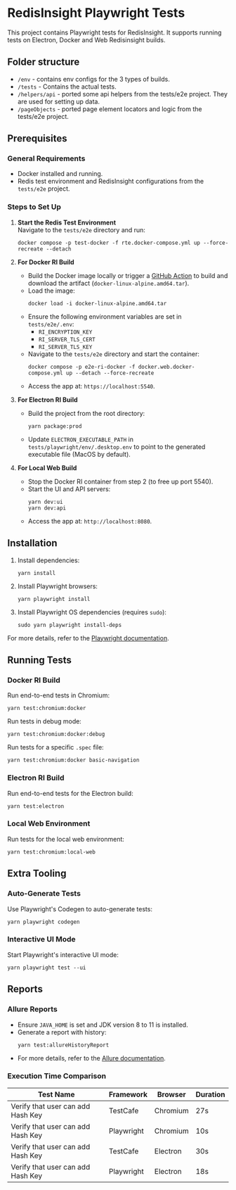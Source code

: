# RedisInsight Playwright Tests

This project contains Playwright tests for RedisInsight. 
It supports running tests on Electron, Docker and Web Redisinsight builds.

## Folder structure

- `/env` - contains env configs for the 3 types of builds.
- `/tests` - Contains the actual tests.
- `/helpers/api` - ported some api helpers from the tests/e2e project. They are used for setting up data.
- `/pageObjects` - ported page element locators and logic from the tests/e2e project.

## Prerequisites

### General Requirements
- Docker installed and running.
- Redis test environment and RedisInsight configurations from the `tests/e2e` project.

### Steps to Set Up

1. **Start the Redis Test Environment**  
   Navigate to the `tests/e2e` directory and run:
   ```shell
   docker compose -p test-docker -f rte.docker-compose.yml up --force-recreate --detach
   ```

2. **For Docker RI Build**  
   - Build the Docker image locally or trigger a [GitHub Action](https://github.com/RedisInsight/RedisInsight/actions/workflows/manual-build.yml) to build and download the artifact (`docker-linux-alpine.amd64.tar`).
   - Load the image:
     ```shell
     docker load -i docker-linux-alpine.amd64.tar
     ```
   - Ensure the following environment variables are set in `tests/e2e/.env`:
     - `RI_ENCRYPTION_KEY`
     - `RI_SERVER_TLS_CERT`
     - `RI_SERVER_TLS_KEY`
   - Navigate to the `tests/e2e` directory and start the container:
     ```shell
     docker compose -p e2e-ri-docker -f docker.web.docker-compose.yml up --detach --force-recreate
     ```
   - Access the app at: `https://localhost:5540`.

3. **For Electron RI Build**  
   - Build the project from the root directory:
     ```shell
     yarn package:prod
     ```
   - Update `ELECTRON_EXECUTABLE_PATH` in `tests/playwright/env/.desktop.env` to point to the generated executable file (MacOS by default).

4. **For Local Web Build**  
   - Stop the Docker RI container from step 2 (to free up port 5540).
   - Start the UI and API servers:
     ```shell
     yarn dev:ui
     yarn dev:api
     ```
   - Access the app at: `http://localhost:8080`.

## Installation

1. Install dependencies:
   ```shell
   yarn install
   ```

2. Install Playwright browsers:
   ```shell
   yarn playwright install
   ```

3. Install Playwright OS dependencies (requires `sudo`):
   ```shell
   sudo yarn playwright install-deps
   ```

For more details, refer to the [Playwright documentation](https://playwright.dev/docs/running-tests).

## Running Tests

### Docker RI Build
Run end-to-end tests in Chromium:
```shell
yarn test:chromium:docker
```

Run tests in debug mode:
```shell
yarn test:chromium:docker:debug
```

Run tests for a specific `.spec` file:
```shell
yarn test:chromium:docker basic-navigation
```

### Electron RI Build
Run end-to-end tests for the Electron build:
```shell
yarn test:electron
```

### Local Web Environment
Run tests for the local web environment:
```shell
yarn test:chromium:local-web
```

## Extra Tooling

### Auto-Generate Tests
Use Playwright's Codegen to auto-generate tests:
```shell
yarn playwright codegen
```

### Interactive UI Mode
Start Playwright's interactive UI mode:
```shell
yarn playwright test --ui
```

## Reports

### Allure Reports
- Ensure `JAVA_HOME` is set and JDK version 8 to 11 is installed.
- Generate a report with history:
  ```shell
  yarn test:allureHistoryReport
  ```
- For more details, refer to the [Allure documentation](https://allurereport.org/docs/playwright-reference/).

### Execution Time Comparison
| Test Name                         | Framework  | Browser  | Duration |
| --------------------------------- | ---------- | -------- | -------- |
| Verify that user can add Hash Key | TestCafe   | Chromium | 27s      |
| Verify that user can add Hash Key | Playwright | Chromium | 10s      |
| Verify that user can add Hash Key | TestCafe   | Electron | 30s      |
| Verify that user can add Hash Key | Playwright | Electron | 18s      |
